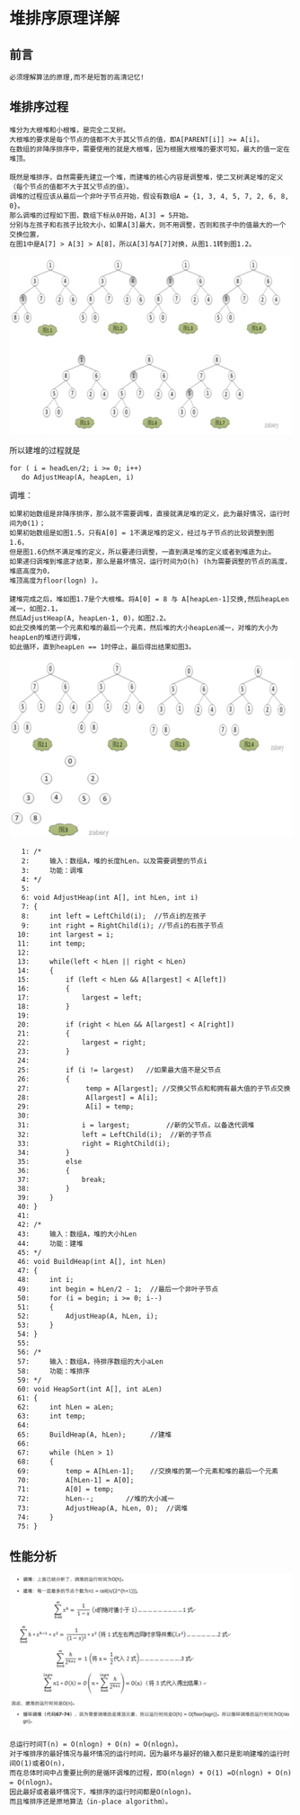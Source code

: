 # 堆排序原理详解

## 前言

    必须理解算法的原理,而不是短暂的高清记忆!

## 堆排序过程

    堆分为大根堆和小根堆，是完全二叉树。
    大根堆的要求是每个节点的值都不大于其父节点的值，即A[PARENT[i]] >= A[i]。
    在数组的非降序排序中，需要使用的就是大根堆，因为根据大根堆的要求可知，最大的值一定在堆顶。
    
    既然是堆排序，自然需要先建立一个堆，而建堆的核心内容是调整堆，使二叉树满足堆的定义
    （每个节点的值都不大于其父节点的值）。
    调堆的过程应该从最后一个非叶子节点开始，假设有数组A = {1, 3, 4, 5, 7, 2, 6, 8, 0}。
    那么调堆的过程如下图，数组下标从0开始，A[3] = 5开始。
    分别与左孩子和右孩子比较大小，如果A[3]最大，则不用调整，否则和孩子中的值最大的一个交换位置，
    在图1中是A[7] > A[3] > A[8]，所以A[3]与A[7]对换，从图1.1转到图1.2。

![image-1](./images/heap-sort-1.png)

所以建堆的过程就是

    for ( i = headLen/2; i >= 0; i++)
       do AdjustHeap(A, heapLen, i)
       
调堆：

    如果初始数组是非降序排序，那么就不需要调堆，直接就满足堆的定义，此为最好情况，运行时间为Θ(1)；
    如果初始数组是如图1.5，只有A[0] = 1不满足堆的定义，经过与子节点的比较调整到图1.6，
    但是图1.6仍然不满足堆的定义，所以要递归调整，一直到满足堆的定义或者到堆底为止。
    如果递归调堆到堆底才结束，那么是最坏情况，运行时间为O(h) (h为需要调整的节点的高度，堆底高度为0，
    堆顶高度为floor(logn) )。

    建堆完成之后，堆如图1.7是个大根堆。将A[0] = 8 与 A[heapLen-1]交换,然后heapLen减一，如图2.1，
    然后AdjustHeap(A, heapLen-1, 0)，如图2.2。
    如此交换堆的第一个元素和堆的最后一个元素，然后堆的大小heapLen减一，对堆的大小为heapLen的堆进行调堆，
    如此循环，直到heapLen == 1时停止，最后得出结果如图3。

![image-2](./images/heap-sort-2.png)

       1: /*
       2:     输入：数组A，堆的长度hLen，以及需要调整的节点i
       3:     功能：调堆
       4: */
       5:  
       6: void AdjustHeap(int A[], int hLen, int i)
       7: {
       8:     int left = LeftChild(i);  //节点i的左孩子
       9:     int right = RightChild(i); //节点i的右孩子节点
      10:     int largest = i;
      11:     int temp;
      12:  
      13:     while(left < hLen || right < hLen)
      14:     {
      15:         if (left < hLen && A[largest] < A[left])
      16:         {
      17:             largest = left;
      18:         }
      19:         
      20:         if (right < hLen && A[largest] < A[right])
      21:         {
      22:             largest = right;
      23:         }
      24:  
      25:         if (i != largest)   //如果最大值不是父节点
      26:         {
      27:              temp = A[largest]; //交换父节点和和拥有最大值的子节点交换
      28:              A[largest] = A[i];
      29:              A[i] = temp;
      30:  
      31:             i = largest;         //新的父节点，以备迭代调堆
      32:             left = LeftChild(i);  //新的子节点
      33:             right = RightChild(i);
      34:         }
      35:         else
      36:         {
      37:             break;
      38:         }
      39:     }
      40: }
      41:  
      42: /*
      43:     输入：数组A，堆的大小hLen
      44:     功能：建堆
      45: */
      46: void BuildHeap(int A[], int hLen)
      47: {
      48:     int i;
      49:     int begin = hLen/2 - 1;  //最后一个非叶子节点
      50:     for (i = begin; i >= 0; i--)
      51:     {
      52:         AdjustHeap(A, hLen, i);  
      53:     }
      54: }
      55:  
      56: /*
      57:     输入：数组A，待排序数组的大小aLen
      58:     功能：堆排序
      59: */
      60: void HeapSort(int A[], int aLen)
      61: {
      62:     int hLen = aLen;
      63:     int temp;
      64:  
      65:     BuildHeap(A, hLen);      //建堆
      66:  
      67:     while (hLen > 1)
      68:     {
      69:         temp = A[hLen-1];    //交换堆的第一个元素和堆的最后一个元素
      70:         A[hLen-1] = A[0];
      71:         A[0] = temp;
      72:         hLen--;        //堆的大小减一
      73:         AdjustHeap(A, hLen, 0);  //调堆
      74:     }
      75: }
  
## 性能分析

![image-3](./images/heap-sort-3.png)

    总运行时间T(n) = O(nlogn) + O(n) = O(nlogn)。
    对于堆排序的最好情况与最坏情况的运行时间，因为最坏与最好的输入都只是影响建堆的运行时间O(1)或者O(n)，
    而在总体时间中占重要比例的是循环调堆的过程，即O(nlogn) + O(1) =O(nlogn) + O(n) = O(nlogn)。
    因此最好或者最坏情况下，堆排序的运行时间都是O(nlogn)。
    而且堆排序还是原地算法（in-place algorithm）。